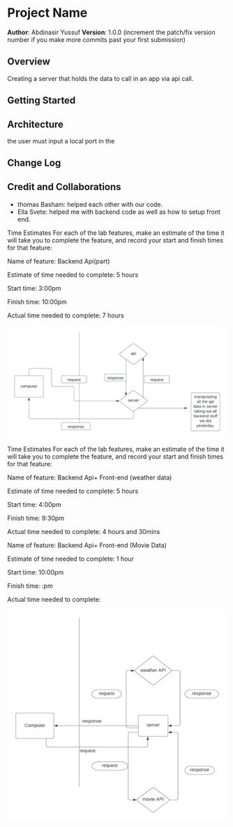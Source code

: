 # Project Name

**Author**: Abdinasir Yussuf
**Version**: 1.0.0 (increment the patch/fix version number if you make more commits past your first submission)

## Overview
<!-- Provide a high level overview of what this application is and why you are building it, beyond the fact that it's an assignment for this class. (i.e. What's your problem domain?) -->
Creating a server that holds the data to call in an app via api call.
## Getting Started
<!-- What are the steps that a user must take in order to build this app on their own machine and get it running? -->

## Architecture
<!-- Provide a detailed description of the application design. What technologies (languages, libraries, etc) you're using, and any other relevant design information. -->
the user must input a local port in the 
## Change Log
<!-- Use this area to document the iterative changes made to your application as each feature is successfully implemented. Use time stamps. Here's an example:

01-01-2001 4:59pm - Application now has a fully-functional express server, with a GET route for the location resource. -->

## Credit and Collaborations
<!-- Give credit (and a link) to other people or resources that helped you build this application. -->
#### 
- thomas Basham: helped each other with our code.
- Ella Svete: helped me with backend code as well as how to setup front end.

Time Estimates
For each of the lab features, make an estimate of the time it will take you to complete the feature, and record your start and finish times for that feature:

Name of feature: Backend Api(part)

Estimate of time needed to complete: 5 hours

Start time: 3:00pm

Finish time: 10:00pm

Actual time needed to complete: 7 hours

![WRRC](./assets/Blank%20diagram.png)

Time Estimates
For each of the lab features, make an estimate of the time it will take you to complete the feature, and record your start and finish times for that feature:

Name of feature: Backend Api+ Front-end (weather data)

Estimate of time needed to complete: 5 hours

Start time: 4:00pm

Finish time: 9:30pm

Actual time needed to complete: 4 hours and 30mins

Name of feature: Backend Api+ Front-end (Movie Data)

Estimate of time needed to complete: 1 hour

Start time: 10:00pm

Finish time: :pm

Actual time needed to complete: 

![WRRC](./assets/Blank%20diagram%20(1).png)